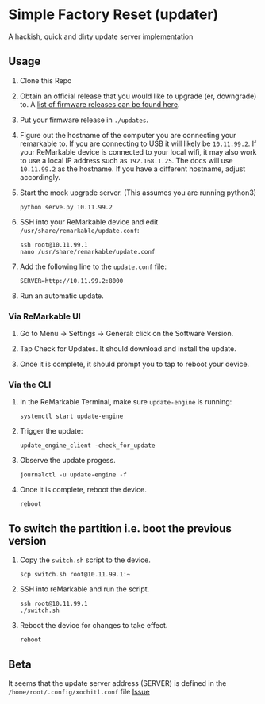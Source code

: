 # Simple Factory Reset (updater)

A hackish, quick and dirty update server implementation

## Usage

1. Clone this Repo

1. Obtain an official release that you would like to upgrade (er, downgrade) to. A [list of firmware releases can be found here](https://thelastzombie.github.io/remarkable-firmware/).

1. Put your firmware release in `./updates`.

1. Figure out the hostname of the computer you are connecting your remarkable to. If you are connecting to USB it will likely be `10.11.99.2`. If your ReMarkable device is connected to your local wifi, it may also work to use a local IP address such as `192.168.1.25`. The docs will use `10.11.99.2` as the hostname. If you have a different hostname, adjust accordingly.

1. Start the mock upgrade server. (This assumes you are running python3)

   ```shell
   python serve.py 10.11.99.2
   ```

1. SSH into your ReMarkable device and edit `/usr/share/remarkable/update.conf`:

   ```shell
   ssh root@10.11.99.1
   nano /usr/share/remarkable/update.conf
   ```

1. Add the following line to the `update.conf` file:

   ```text
   SERVER=http://10.11.99.2:8000
   ```

1. Run an automatic update.

### Via ReMarkable UI

1. Go to Menu -> Settings -> General: click on the Software Version.

1. Tap Check for Updates. It should download and install the update.

1. Once it is complete, it should prompt you to tap to reboot your device.

### Via the CLI

1. In the ReMarkable Terminal, make sure `update-engine` is running:

   ```shell
   systemctl start update-engine
   ```

1. Trigger the update:

   ```shell
   update_engine_client -check_for_update
   ```

1. Observe the update progess.

   ```shell
   journalctl -u update-engine -f
   ```

1. Once it is complete, reboot the device.

   ```shell
   reboot
   ```

## To switch the partition i.e. boot the previous version

1. Copy the `switch.sh` script to the device.

   ```shell
   scp switch.sh root@10.11.99.1:~
   ```

1. SSH into reMarkable and run the script.

   ```shell
   ssh root@10.11.99.1
   ./switch.sh
   ```

1. Reboot the device for changes to take effect.

   ```shell
   reboot
   ```

## Beta

It seems that the update server address (SERVER) is defined in the `/home/root/.config/xochitl.conf` file [Issue](https://github.com/ddvk/remarkable-update/issues/7)
